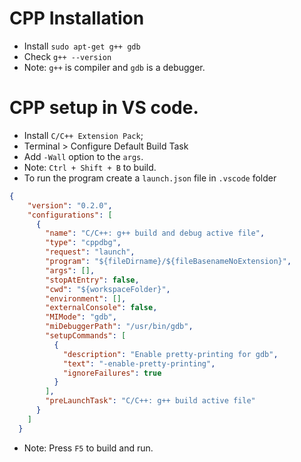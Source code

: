 # CPP Installation
- Install `sudo apt-get g++ gdb`
- Check `g++ --version`
- Note: `g++` is compiler and `gdb` is a debugger.

# CPP setup in VS code.
- Install `C/C++ Extension Pack`;
- Terminal > Configure Default Build Task
- Add `-Wall` option to the `args`.
- Note: `Ctrl + Shift + B` to build.
- To run the program create a `launch.json` file in `.vscode` folder
```json
{
    "version": "0.2.0",
    "configurations": [
      {
        "name": "C/C++: g++ build and debug active file",
        "type": "cppdbg",
        "request": "launch",
        "program": "${fileDirname}/${fileBasenameNoExtension}",
        "args": [],
        "stopAtEntry": false,
        "cwd": "${workspaceFolder}",
        "environment": [],
        "externalConsole": false,
        "MIMode": "gdb",
        "miDebuggerPath": "/usr/bin/gdb",
        "setupCommands": [
          {
            "description": "Enable pretty-printing for gdb",
            "text": "-enable-pretty-printing",
            "ignoreFailures": true
          }
        ],
        "preLaunchTask": "C/C++: g++ build active file"
      }
    ]
  }
```
- Note: Press `F5` to build and run.